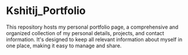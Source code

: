# Kshitij_Portfolio
This repository hosts my personal portfolio page, a comprehensive and organized collection of my personal details, projects, and contact information. It's designed to keep all relevant information about myself in one place, making it easy to manage and share.
